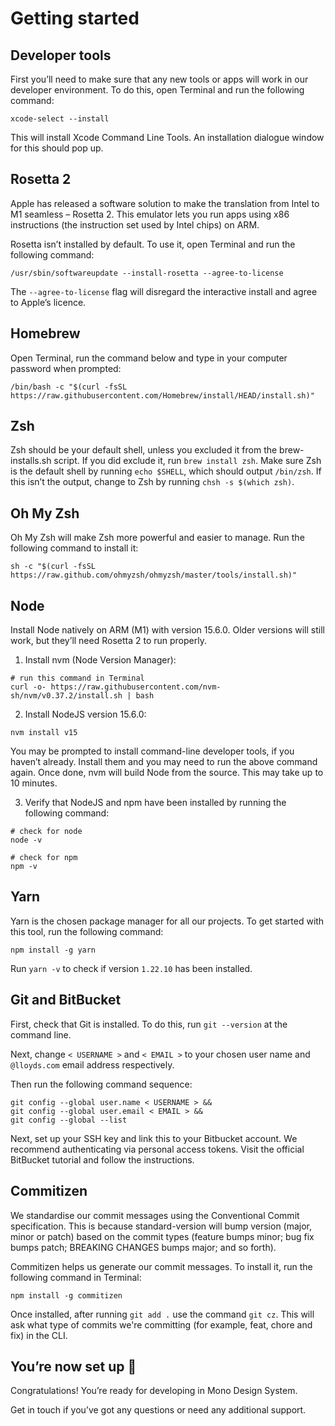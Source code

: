 # Getting started

## Developer tools

First you’ll need to make sure that any new tools or apps will work in our
developer environment. To do this, open Terminal and run the following command:

```
xcode-select --install
```

This will install Xcode Command Line Tools. An installation dialogue window for
this should pop up.

## Rosetta 2

Apple has released a software solution to make the translation from Intel to M1
seamless – Rosetta 2. This emulator lets you run apps using x86 instructions
(the instruction set used by Intel chips) on ARM.

Rosetta isn’t installed by default. To use it, open Terminal and run the
following command:

```
/usr/sbin/softwareupdate --install-rosetta --agree-to-license
```

The `--agree-to-license` flag will disregard the interactive install and agree
to Apple’s licence.

## Homebrew

Open Terminal, run the command below and type in your computer password when
prompted:

```
/bin/bash -c "$(curl -fsSL https://raw.githubusercontent.com/Homebrew/install/HEAD/install.sh)"
```

## Zsh

Zsh should be your default shell, unless you excluded it from the
brew-installs.sh script. If you did exclude it, run `brew install zsh`. Make
sure Zsh is the default shell by running `echo $SHELL`, which should output
`/bin/zsh`. If this isn’t the output, change to Zsh by running
`chsh -s $(which zsh)`.

## Oh My Zsh

Oh My Zsh will make Zsh more powerful and easier to manage. Run the following
command to install it:

```
sh -c "$(curl -fsSL https://raw.github.com/ohmyzsh/ohmyzsh/master/tools/install.sh)"
```

## Node

Install Node natively on ARM (M1) with version 15.6.0. Older versions will still
work, but they’ll need Rosetta 2 to run properly.

1. Install nvm (Node Version Manager):

```
# run this command in Terminal
curl -o- https://raw.githubusercontent.com/nvm-sh/nvm/v0.37.2/install.sh | bash
```

2. Install NodeJS version 15.6.0:

```
nvm install v15
```

You may be prompted to install command-line developer tools, if you haven’t
already. Install them and you may need to run the above command again. Once
done, nvm will build Node from the source. This may take up to 10 minutes.

3. Verify that NodeJS and npm have been installed by running the following
   command:

```
# check for node
node -v

# check for npm
npm -v
```

## Yarn

Yarn is the chosen package manager for all our projects. To get started with
this tool, run the following command:

```
npm install -g yarn
```

Run `yarn -v` to check if version `1.22.10` has been installed.

## Git and BitBucket

First, check that Git is installed. To do this, run `git --version` at the
command line.

Next, change `< USERNAME >` and `< EMAIL >` to your chosen user name and
`@lloyds.com` email address respectively.

Then run the following command sequence:

```
git config --global user.name < USERNAME > &&
git config --global user.email < EMAIL > &&
git config --global --list
```

Next, set up your SSH key and link this to your Bitbucket account. We recommend
authenticating via personal access tokens. Visit the official BitBucket tutorial
and follow the instructions.

## Commitizen

We standardise our commit messages using the Conventional Commit specification.
This is because standard-version will bump version (major, minor or patch) based
on the commit types (feature bumps minor; bug fix bumps patch; BREAKING CHANGES
bumps major; and so forth).

Commitizen helps us generate our commit messages. To install it, run the
following command in Terminal:

```
npm install -g commitizen
```

Once installed, after running `git add .` use the command `git cz`. This will
ask what type of commits we're committing (for example, feat, chore and fix) in
the CLI.

## You’re now set up 🚀

Congratulations! You’re ready for developing in Mono Design System.

Get in touch if you’ve got any questions or need any
additional support.
